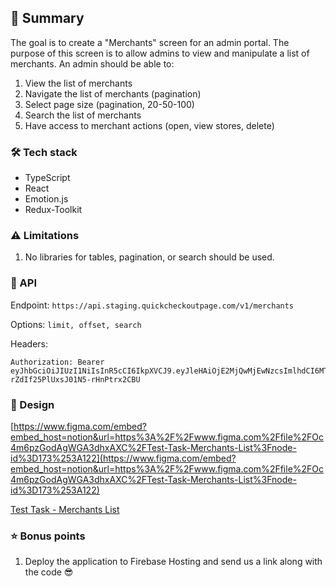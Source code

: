 ## 👋  Summary

The goal is to create a "Merchants" screen for an admin portal. The purpose of this screen is to allow admins to view and manipulate a list of merchants. An admin should be able to:

1. View the list of merchants
2. Navigate the list of merchants (pagination)
3. Select page size (pagination, 20-50-100)
4. Search the list of merchants
5. Have access to merchant actions (open, view stores, delete)

### 🛠️  Tech stack

- TypeScript
- React
- Emotion.js
- Redux-Toolkit

### ⚠️  Limitations

1. No libraries for tables, pagination, or search should be used.

### 🔑  API

Endpoint: `https://api.staging.quickcheckoutpage.com/v1/merchants`

Options: `limit, offset, search`

Headers:

```tsx
Authorization: Bearer eyJhbGciOiJIUzI1NiIsInR5cCI6IkpXVCJ9.eyJleHAiOjE2MjQwMjEwNzcsImlhdCI6MTYyMTQyOTA3NywiaXNzIjoicWMtYXBpIiwibmJmIjoxNjIxNDI5MDc3LCJ1c2VySWQiOiIyMDg2MjZlZS03ZTY5LTQ4NmMtYTAwNC00YWRjNGY0YWUwNWEiLCJ1c2VyUm9sZSI6IiJ9.6d4IEASfBS17Z-rZdIf25PlUxsJ01N5-rHnPtrx2CBU
```

### 💅  Design

[https://www.figma.com/embed?embed_host=notion&url=https%3A%2F%2Fwww.figma.com%2Ffile%2FOc4m6pzGodAgWGA3dhxAXC%2FTest-Task-Merchants-List%3Fnode-id%3D173%253A122](https://www.figma.com/embed?embed_host=notion&url=https%3A%2F%2Fwww.figma.com%2Ffile%2FOc4m6pzGodAgWGA3dhxAXC%2FTest-Task-Merchants-List%3Fnode-id%3D173%253A122)

[Test Task - Merchants List](https://www.figma.com/file/Oc4m6pzGodAgWGA3dhxAXC/Test-Task-Merchants-List?node-id=173%3A122)

### ⭐  Bonus points

1. Deploy the application to Firebase Hosting and send us a link along with the code 😎
